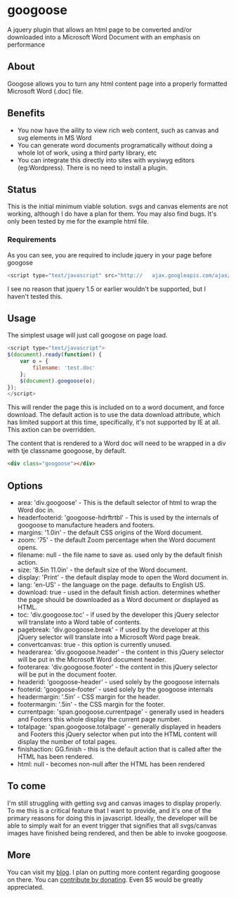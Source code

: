 # googoose
A jquery plugin that allows an html page to be converted and/or downloaded into a Microsoft Word Document with an emphasis on performance

## About
Googose allows you to turn any html content page into a properly formatted Microsoft Word (.doc) file.

## Benefits
* You now have the aility to view rich web content, such as canvas and svg elements in MS Word
* You can generate word documents programatically without doing a whole lot of work, using a third party library, etc
* You can integrate this directly into sites with wysiwyg editors (eg:Wordpress). There is no need to install a plugin.

## Status
This is the initial minimum viable solution. svgs and canvas elements are not working, although I do have a plan for them. You may also find bugs. It's only been tested by me for the example html file.

### Requirements
As you can see, you are required to include jquery in your page before googose

``` javascript
<script type="text/javascript" src="http://   ajax.googleapis.com/ajax/libs/jquery/1.6.2/   jquery.min.js"></script>                      <script type="text/javascript" src="http://   github.com/aadel112/googoose/js/jquery.googoose.js"></script>
```

I see no reason that jquery 1.5 or earlier wouldn't be supported, but I haven't tested this.

## Usage
The simplest usage will just call googose on page load.

``` javascript
<script type="text/javascript">
$(document).ready(function() {
    var o = {
        filename: 'test.doc'
    };
    $(document).googoose(o);
});
</script>
```

This will render the page this is included on to a word document, and force download. The default action is to use the data download attribute, which has limited support at this time, specifically, it's not supported by IE at all. This axtion can be overridden.

The content that is rendered to a Word doc will need to be wrapped in a div with tje classname googoose, by default.

``` html
<div class="googoose"></div>
```

## Options
* area: 'div.googoose' - This is the default selector of html to wrap the Word doc in.
* headerfooterid: 'googoose-hdrftrtbl' - This is used by the internals of googoose to manufacture headers and footers.
* margins: '1.0in' - the default CSS origins of the Word document. 
* zoom: '75' - the default Zoom percentage when the Word document opens.
* filename: null - the file name to save as. used only by the default finish action.
* size: '8.5in 11.0in' - the default size of the Word document.
* display: 'Print' - the default display mode to open the Word document in.
* lang: 'en-US' - the language on the page. defaults to English US.
* download: true - used in the default finish action. determines whether the page should be downloaded as a Word document or displayed as HTML.
* toc: 'div.googoose.toc' - if used by the developer this jQuery selector will translate into a Word table of contents.
* pagebreak: 'div.googoose.break' - if used by the developer at this jQuery selector will translate into a Microsoft Word page break.
* convertcanvas: true - this option is currently unused.
* headerarea: 'div.googoose.header' - the content in this jQuery selector will be put in the Microsoft Word document header.
* footerarea: 'div.googoose.footer' - the content in this jQuery selector will be put in the document footer.
* headerid: 'googoose-header' - used solely by the googoose internals
* footerid: 'googoose-footer' - used solely by the googoose internals
* headermargin: '.5in' - CSS margin for the header.
* footermargin: '.5in' - the CSS margin for the footer.
* currentpage: 'span.googoose.currentpage' - generally used in headers and Footers this whole display the current page number.
* totalpage: 'span.googoose.totalpage' - generally displayed in headers and Footers this jQuery selector when put into the HTML content will display the number of total pages.
* finishaction: GG.finish - this is the default action that is called after the HTML has been rendered.
* html: null - becomes non-null after the HTML has been rendered

## To come
I'm still struggling with getting svg and canvas images to display properly. To me this is a critical feature that I want to provide, and it's one of the primary reasons for doing this in javascript. Ideally, the developer will be able to simply wait for an event trigger that signifies that all svgs/canvas images have finished being rendered, and then be able to invoke googoose.

## More
You can visit my [blog](http://aadel112.com). I plan on putting more content regarding googoose on there. You can [contribute by donating](paypal.me/aadel112). Even $5 would be greatly appreciated. 
